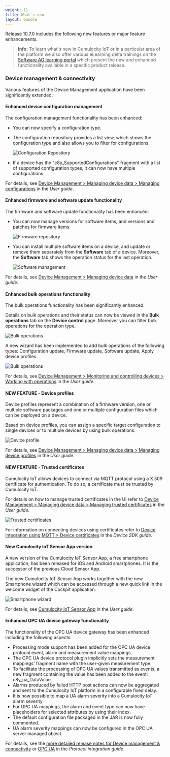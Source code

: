 ```yaml
---
weight: 11
title: What´s new
layout: bundle
---
```


Release 10.7.0 includes the following new features or major feature enhancements.

>**Info:** To learn what´s new in Cumulocity IoT or in a particular area of the platform we also offer various eLearning delta trainings on the [Software AG learning portal](https://knowledge.softwareag.com/iot_delta) which present the new and enhanced functionality available in a specific product release.

### Device management & connectivity

Various features of the Device Management application have been significantly extended.

#### Enhanced device configuration management

The configuration management functionality has been enhanced:

* You can now specify a configuration type.

* The configuration repository provides a list view, which shows the configuration type and also allows you to filter for configurations.

	![Configuration Repository](/images/release-notes/devmgmt-management-configrepo.png)

* If a device has the "c8y_SupportedConfigurations" fragment with a list of supported configuration types, it can now have multiple configurations.

For details, see [Device Management > Managing device data > Managing configurations](https://cumulocity.com/guides/10.7.0/users-guide/device-management#configuration-repository) in the *User guide*.


#### Enhanced firmware and software update functionality

The firmware and software update functionality has been enhanced:

* You can now manage versions for software items, and versions and patches for firmware items.

	![Firmware repository](/images/release-notes/devmgmt-firmware-list.png)

* You can install multiple software items on a device, and update or remove them separately from the **Software** tab of a device. Moreover, the **Software** tab shows the operation status for the last operation.

	![Software management](/images/release-notes/devmgmt-software-tab.png)

For details, see [Device Management > Managing device data](https://cumulocity.com/guides/10.7.0/users-guide/device-management#managing-device-data) in the *User guide*.

#### Enhanced bulk operations functionality

The bulk operations functionality has been significantly enhanced.

Details on bulk operations and their status can now be viewed in the **Bulk operations** tab on the **Device control** page. Moreover you can filter bulk operations for the operation type.

![Bulk operations](/images/release-notes/devmgmt-devicecontrol-bulk-operations-list.png)

A new wizard has been implemented to add bulk operations of the following types: Configuration update, Firmware update, Software update, Apply device profiles.

![Bulk operations](/images/release-notes/devmgmt-devicecontrol-bulk-operation-type.png)

For details, see [Device Management > Monitoring and controlling devices > Working with operations](https://cumulocity.com/guides/10.7.0/users-guide/device-management/#operation-monitoring) in the *User guide*.


#### NEW FEATURE - Device profiles

Device profiles represent a combination of a firmware version, one or multiple software packages and one or multiple configuration files which can be deployed on a device.

Based on device profiles, you can assign a specific target configuration to single devices or to multiple devices by using bulk operations.

![Device profile](/images/release-notes/devmgmt-device-profile-details.png)

For details, see [Device Management > Managing device data > Managing device profiles](https://cumulocity.com/guides/10.7.0/users-guide/device-management#device-profiles) in the *User guide*.


#### NEW FEATURE - Trusted certificates

Cumulocity IoT allows devices to connect via MQTT protocol using a X.509 certificate for authentication. To do so, a certificate must be trusted by Cumulocity IoT.

For details on how to manage trusted certificates in the UI refer to [Device Management > Managing device data > Managing trusted certificates](https://cumulocity.com/guides/10.7.0/users-guide/device-management#trusted-certificates) in the *User guide*.

![Trusted certificates](/images/release-notes/devmgmt-trusted-certificates-list.png)

For information on connecting devices using certificates refer to [Device integration using MQTT > Device certificates](https://cumulocity.com/guides/10.7.0/device-sdk/mqtt/#device-certificates) in the *Device SDK guide*.

#### New Cumulocity IoT Sensor App version

A new version of the Cumulocity IoT Sensor App, a free smartphone application,  has been released for iOS and Android smartphones. It is the successor of the previous Cloud Sensor App.

The new Cumulocity IoT Sensor App works together with the new Smartphone wizard which can be accessed through a new quick link in the welcome widget of the Cockpit application.

![Smartphone wizard](/images/release-notes/csa-connect-smartphone-wizard-step3.png)

For details, see [Cumulocity IoT Sensor App](https://cumulocity.com/guides/10.7.0/users-guide/cumulocity-sensor-app/) in the *User guide*.

#### Enhanced OPC UA device gateway functionality

The functionality of the OPC UA device gateway has been enhanced including the following aspects:

* Processing mode support has been added for the OPC UA device protocol event, alarm and measurement value mappings.
* The OPC UA device protocol plugin implicitly sets the measurement mappings' fragment name with the user-given measurement type.
* To facilitate the processing of OPC UA values transmitted as events, a new fragment containing the value has been added to the event: c8y&#95;ua&#95;DataValue.
* Alarms produced by failed HTTP post actions can now be aggregated and sent to the Cumulocity IoT platform in a configurable fixed delay.
* It is now possible to map a UA alarm severity into a Cumulocity IoT alarm severity.
* For OPC UA mappings, the alarm and event type can now have placeholders for selected attributes by using their index.
* The default configuration file packaged in the JAR is now fully commented.
* UA alarm severity mappings can now be configured in the OPC UA server managed object.

For details, see the <a href="/release-10-7-0/devices-10-7-0" class="no-ajaxy">more detailed release notes for Device management & connectivity</a> or [OPC UA](https://cumulocity.com/guides/10.7.0/protocol-integration/opcua) in the *Protocol integration guide*.
